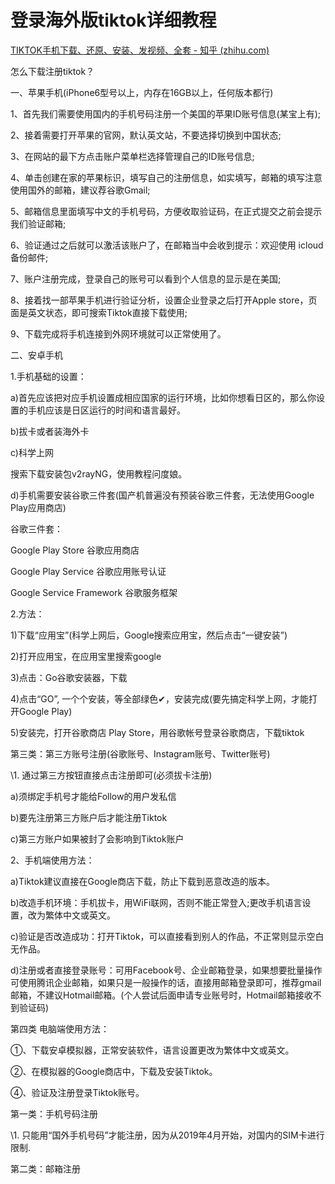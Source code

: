 # 登录海外版tiktok详细教程

[TIKTOK手机下载、还原、安装、发视频、全套 - 知乎 (zhihu.com)](https://www.zhihu.com/zvideo/1608605386294091776)

怎么下载注册tiktok？

一、苹果手机(iPhone6型号以上，内存在16GB以上，任何版本都行)

1、首先我们需要使用国内的手机号码注册一个美国的苹果ID账号信息(某宝上有);

2、接着需要打开苹果的官网，默认英文站，不要选择切换到中国状态;

3、在网站的最下方点击账户菜单栏选择管理自己的ID账号信息;

4、单击创建在家的苹果标识，填写自己的注册信息，如实填写，邮箱的填写注意使用国外的邮箱，建议荐谷歌Gmail;

5、邮箱信息里面填写中文的手机号码，方便收取验证码，在正式提交之前会提示我们验证邮箱;

6、验证通过之后就可以激活该账户了，在邮箱当中会收到提示：欢迎使用 icloud 备份邮件;

7、账户注册完成，登录自己的账号可以看到个人信息的显示是在美国;

8、接着找一部苹果手机进行验证分析，设置企业登录之后打开Apple store，页面是英文状态，即可搜索Tiktok直接下载使用;

9、下载完成将手机连接到外网环境就可以正常使用了。

二、安卓手机

1.手机基础的设置：

a)首先应该把对应手机设置成相应国家的运行环境，比如你想看日区的，那么你设置的手机应该是日区运行的时间和语言最好。

b)拔卡或者装海外卡

c)科学上网

搜索下载安装包v2rayNG，使用教程问度娘。

d)手机需要安装谷歌三件套(国产机普遍没有预装谷歌三件套，无法使用Google Play应用商店)

谷歌三件套：

Google Play Store 谷歌应用商店

Google Play Service 谷歌应用账号认证

Google Service Framework 谷歌服务框架

2.方法：

1)下载“应用宝”(科学上网后，Google搜索应用宝，然后点击“一键安装”)

2)打开应用宝，在应用宝里搜索google

3)点击：Go谷歌安装器，下载

4)点击“GO”, 一个个安装，等全部绿色✔，安装完成(要先搞定科学上网，才能打开Google Play)

5)安装完，打开谷歌商店 Play Store，用谷歌帐号登录谷歌商店，下载tiktok

第三类：第三方账号注册(谷歌账号、Instagram账号、Twitter账号)

\1. 通过第三方按钮直接点击注册即可(必须拔卡注册)

a)须绑定手机号才能给Follow的用户发私信

b)要先注册第三方账户后才能注册Tiktok

c)第三方账户如果被封了会影响到Tiktok账户

2、手机端使用方法：

a)Tiktok建议直接在Google商店下载，防止下载到恶意改造的版本。

b)改造手机环境：手机拔卡，用WiFi联网，否则不能正常登入;更改手机语言设置，改为繁体中文或英文。

c)验证是否改造成功：打开Tiktok，可以直接看到别人的作品，不正常则显示空白无作品。

d)注册或者直接登录账号：可用Facebook号、企业邮箱登录，如果想要批量操作可使用腾讯企业邮箱，如果只是一般操作的话，直接用邮箱登录即可，推荐gmail邮箱，不建议Hotmail邮箱。(个人尝试后面申请专业账号时，Hotmail邮箱接收不到验证码)

第四类 电脑端使用方法：

①、下载安卓模拟器，正常安装软件，语言设置更改为繁体中文或英文。

②、在模拟器的Google商店中，下载及安装Tiktok。

④、验证及注册登录Tiktok账号。

第一类：手机号码注册

\1. 只能用“国外手机号码”才能注册，因为从2019年4月开始，对国内的SIM卡进行限制.

第二类：邮箱注册
